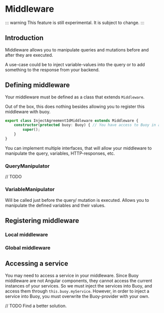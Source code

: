 # Middleware

::: warning
This feature is still experimental. It is subject to change.
:::

## Introduction

Middleware allows you to manipulate queries and mutations before and after they are executed.

A use-case could be to inject variable-values into the query or to add something to the response from your backend.

## Defining middleware

Your middleware must be defined as a class that extends `Middleware`.

Out of the box, this does nothing besides allowing you to register this middleware with buoy. 

```typescript
export class InjectAgreementIdMiddleware extends Middleware {
    constructor(protected buoy: Buoy) { // You have access to Buoy in all middleware
        super();
    }
}
```

You can implement multiple interfaces, that will allow your middleware to manipulate the query, variables, HTTP-responses, etc.

### QueryManipulator

// TODO

### VariableManipulator

Will be called just before the query/ mutation is executed. Allows you to manipulate the defined variables and their values. 

## Registering middleware

### Local middleware

### Global middleware

## Accessing a service

You may need to access a service in your middleware. Since Buoy middleware are not Angular components,
they cannot access the current instances of your services. So we must inject the services into Buoy,
and access them through `this.buoy.myService`. However, in order to inject a service into Buoy, you
must overwrite the Buoy-provider with your own.  

// TODO Find a better solution.
